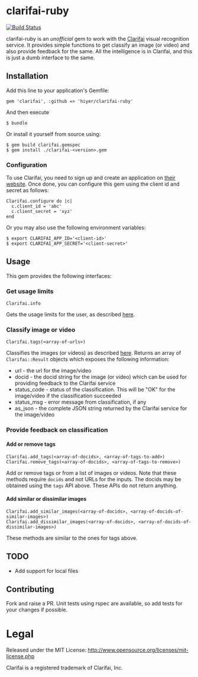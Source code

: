 # clarifai-ruby

[![Build Status](https://travis-ci.org/hiyer/clarifai-ruby.png?branch=master)](https://travis-ci.org/hiyer/clarifai-ruby)

clarifai-ruby is an *unofficial* gem to work with the [Clarifai](http://www.clarifai.com/) visual recognition service. It provides simple functions to get classify an image (or video) and also provide feedback for the same. All the intelligence is in Clarifai, and this is just a dumb interface to the same.

## Installation

Add this line to your application's Gemfile:

    gem 'clarifai', :github => 'hiyer/clarifai-ruby'

And then execute

    $ bundle

Or install it yourself from source using:

    $ gem build clarifai.gemspec
    $ gem install ./clarifai-<version>.gem


### Configuration

To use Clarifai, you need to sign up and create an application on [their website](http://www.clarifai.com/). Once done, you can configure this gem using the client id and secret as follows:

    Clarifai.configure do |c|
      c.client_id = 'abc'
      c.client_secret = 'xyz'
    end

Or you may also use the following environment variables:

    $ export CLARIFAI_APP_ID='<client-id>'
    $ export CLARIFAI_APP_SECRET='<client-secret>'

## Usage

This gem provides the following interfaces:

### Get usage limits
    Clarifai.info

Gets the usage limits for the user, as described [here](https://developer.clarifai.com/docs/info).

### Classify image or video
    Clarifai.tags(<array-of-urls>)

Classifies the images (or videos) as described [here](https://developer.clarifai.com/docs/tag). Returns an array of `Clarifai::Result` objects which exposes the following information:
* url - the url for the image/video
* docid - the docid string for the image (or video) which can be used for providing feedback to the Clarifai service
* status_code - status of the classification. This will be "OK" for the image/video if the classification succeeded
* status_msg - error message from classification, if any
* as_json - the complete JSON string returned by the Clarifai service for the image/video

### Provide feedback on classification

#### Add or remove tags
    Clarifai.add_tags(<array-of-docids>, <array-of-tags-to-add>)
    Clarifai.remove_tags(<array-of-docids>, <array-of-tags-to-remove>)

Add or remove tags or from a list of images or videos. Note that these methods require `docids` and not URLs for the inputs. The docids may be obtained using the `tags` API above. These APIs do not return anything.

#### Add similar or dissimilar images
    Clarifai.add_similar_images(<array-of-docids>, <array-of-docids-of-similar-images>)
    Clarifai.add_dissimilar_images(<array-of-docids>, <array-of-docids-of-dissimilar-images>)

These methods are similar to the ones for tags above.

## TODO

* Add support for local files

## Contributing

Fork and raise a PR. Unit tests using rspec are available, so add tests for your changes if possible.

# Legal

Released under the MIT License: http://www.opensource.org/licenses/mit-license.php

Clarifai is a registered trademark of Clarifai, Inc.
